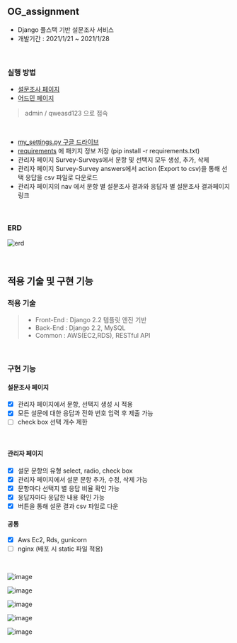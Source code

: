 ## OG_assignment

- Django 풀스택 기반 설문조사 서비스
- 개발기간 : 2021/1/21 ~ 2021/1/28

<br />

### 실행 방법

- [설문조사 페이지](http://52.79.114.242:8000/survey/)
- [어드민 페이지](http://52.79.114.242:8000/admin/)
> admin / qweasd123 으로 접속

<br />

- [my_settings.py 구글 드라이브](https://drive.google.com/file/d/1CN7pf4ZluowtfYwmVOCLagjWoKmjr6hf/view?usp=sharing)
- [requirements](https://drive.google.com/file/d/1dSDPp916ItXhbc0NiDmwgmETFWafoZfB/view?usp=sharing) 에 패키지 정보 저장 (pip install -r requirements.txt)
- 관리자 페이지 Survey-Surveys에서 문항 및 선택지 모두 생성, 추가, 삭제 
- 관리자 페이지 Survey-Survey answers에서 action (Export to csv)을 통해 선택 응답을 csv 파일로 다운로드
- 관리자 페이지의 nav 에서 문항 별 설문조사 결과와 응답자 별 설문조사 결과페이지 링크

<br />

### ERD

![erd](https://user-images.githubusercontent.com/26542094/106050926-1ba1ab00-612b-11eb-9860-2258b3f4dfd5.png)

<br />

## 적용 기술 및 구현 기능

### 적용 기술

> - Front-End : Django 2.2 템플릿 엔진 기반
> - Back-End : Django 2.2, MySQL
> - Common : AWS(EC2,RDS), RESTful API

<br />

### 구현 기능

#### 설문조사 페이지

- [x] 관리자 페이지에서 문항, 선택지 생성 시 적용 
- [x] 모든 설문에 대한 응답과 전화 번호 입력 후 제출 가능
- [ ] check box 선택 개수 제한

<br />

#### 관리자 페이지

- [x] 설문 문항의 유형 select, radio, check box
- [x] 관리자 페이지에서 설문 문항 추가, 수정, 삭제 가능
- [x] 문항마다 선택지 별 응답 비율 확인 가능
- [x] 응답자마다 응답한 내용 확인 가능
- [x] 버튼을 통해 설문 결과 csv 파일로 다운

#### 공통
- [x] Aws Ec2, Rds, gunicorn
- [ ] nginx (배포 시 static 파일 적용)

<br />

![image](https://user-images.githubusercontent.com/26542094/106123698-9d322100-619d-11eb-9c66-2b400e376946.png)<br />

![image](https://user-images.githubusercontent.com/26542094/106123890-d7032780-619d-11eb-9156-cad32db65852.png)<br />

![image](https://user-images.githubusercontent.com/26542094/106123970-ebdfbb00-619d-11eb-946a-580418514d49.png)<br />

![image](https://user-images.githubusercontent.com/26542094/106123992-f13d0580-619d-11eb-9994-0bc6647fc18f.png)

![image](https://user-images.githubusercontent.com/26542094/106124051-02861200-619e-11eb-80bb-1babf4d1efee.png)
